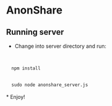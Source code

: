# AnonShare
## Running server
* Change into server directory and run:
<br>
<code>
  npm install
</code><br>
<code>
  sudo node anonshare_server.js
</code>
<br>
* Enjoy!
